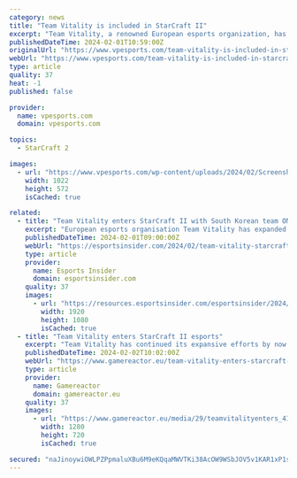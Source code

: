 ```yaml
---
category: news
title: "Team Vitality is included in StarCraft II"
excerpt: "Team Vitality, a renowned European esports organization, has successfully ventured into the world of StarCraft II by forming a strategic alliance with ONSYDE, a prominent South Korean team."
publishedDateTime: 2024-02-01T10:59:00Z
originalUrl: "https://www.vpesports.com/team-vitality-is-included-in-starcraft-ii"
webUrl: "https://www.vpesports.com/team-vitality-is-included-in-starcraft-ii"
type: article
quality: 37
heat: -1
published: false

provider:
  name: vpesports.com
  domain: vpesports.com

topics:
  - StarCraft 2

images:
  - url: "https://www.vpesports.com/wp-content/uploads/2024/02/Screenshot_4.png"
    width: 1022
    height: 572
    isCached: true

related:
  - title: "Team Vitality enters StarCraft II with South Korean team ONSYDE"
    excerpt: "European esports organisation Team Vitality has expanded into StarCraft II through a strategic partnership with South Korean team ONSYDE. As a result of the collaboration, Team Vitlaty’s new roster will have its commercial partners Tezos,"
    publishedDateTime: 2024-02-01T09:00:00Z
    webUrl: "https://esportsinsider.com/2024/02/team-vitality-starcraft-2-south-korean-team-onsyde"
    type: article
    provider:
      name: Esports Insider
      domain: esportsinsider.com
    quality: 37
    images:
      - url: "https://resources.esportsinsider.com/esportsinsider/2024/02/16x9_Welcome_CS2.jpg"
        width: 1920
        height: 1080
        isCached: true
  - title: "Team Vitality enters StarCraft II esports"
    excerpt: "Team Vitality has continued its expansive efforts by now signing an all-South Korean roster that will be competing in the Asian StarCraft II circuit. The roster has been created in partnership with South Korean organisation Onsyde,"
    publishedDateTime: 2024-02-02T10:02:00Z
    webUrl: "https://www.gamereactor.eu/team-vitality-enters-starcraft-ii-esports-1354603/"
    type: article
    provider:
      name: Gamereactor
      domain: gamereactor.eu
    quality: 37
    images:
      - url: "https://www.gamereactor.eu/media/29/teamvitalityenters_4192933b.jpg"
        width: 1280
        height: 720
        isCached: true

secured: "naJinoywiOWLPZPpmaluXBu6M9eKQqaMWVTKi38AcOW9WSbJOV5v1KAR1xP1sDHMsahgH6lkrVi/UrfJvUz8JK/raE4PfGxFeaEEf1dU92JbLT+yFjSdJ3pTX0dZUxNNMMN8eyxrk3i9OCT7s0eD8OY6g08+OXHlgKleY/vzgFU2YKXUailFA7bzM6CI5uw/VtTOPTwb4pfxXNMEVk/WhHjH5I8Kq5F1vBU/WfLlLQRvAM+duCMrMOHPIFYtFuYAPZgr+nx1oaSKb9somdj/PjjmKd+XOmYOwswvzWhLTC31U+uixddEjzu2F5D9lQxVPRofxr6Kv5gG+FUv2G7C33RS1iQ/cYFsu0zk9BBgrfw=;jgBPAAt2GX66xP6CWQzZPw=="
---
```


